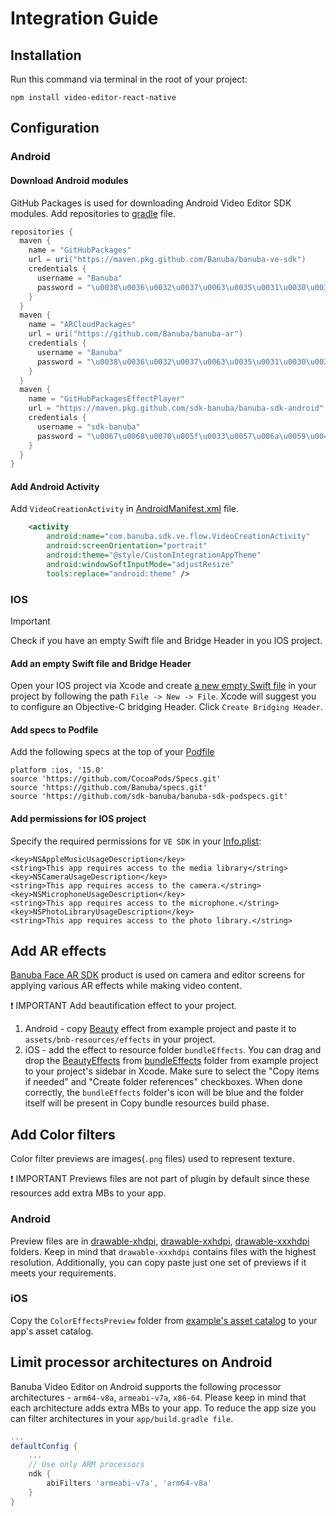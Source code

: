 # Integration Guide

## Installation

Run this command via terminal in the root of your project:
```
npm install video-editor-react-native
```

## Configuration

### Android

#### Download Android modules

GitHub Packages is used for downloading Android Video Editor SDK modules.
Add repositories to [gradle](example/android/app/build.gradle#L107) file.
```groovy
repositories {
  maven {
    name = "GitHubPackages"
    url = uri("https://maven.pkg.github.com/Banuba/banuba-ve-sdk")
    credentials {
      username = "Banuba"
      password = "\u0038\u0036\u0032\u0037\u0063\u0035\u0031\u0030\u0033\u0034\u0032\u0063\u0061\u0033\u0065\u0061\u0031\u0032\u0034\u0064\u0065\u0066\u0039\u0062\u0034\u0030\u0063\u0063\u0037\u0039\u0038\u0063\u0038\u0038\u0066\u0034\u0031\u0032\u0061\u0038"
    }
  }
  maven {
    name = "ARCloudPackages"
    url = uri("https://github.com/Banuba/banuba-ar")
    credentials {
      username = "Banuba"
      password = "\u0038\u0036\u0032\u0037\u0063\u0035\u0031\u0030\u0033\u0034\u0032\u0063\u0061\u0033\u0065\u0061\u0031\u0032\u0034\u0064\u0065\u0066\u0039\u0062\u0034\u0030\u0063\u0063\u0037\u0039\u0038\u0063\u0038\u0038\u0066\u0034\u0031\u0032\u0061\u0038"
    }
  }
  maven {
    name = "GitHubPackagesEffectPlayer"
    url = "https://maven.pkg.github.com/sdk-banuba/banuba-sdk-android"
    credentials {
      username = "sdk-banuba"
      password = "\u0067\u0068\u0070\u005f\u0033\u0057\u006a\u0059\u004a\u0067\u0071\u0054\u0058\u0058\u0068\u0074\u0051\u0033\u0075\u0038\u0051\u0046\u0036\u005a\u0067\u004f\u0041\u0053\u0064\u0046\u0032\u0045\u0046\u006a\u0030\u0036\u006d\u006e\u004a\u004a"
    }
  }
}
```

#### Add Android Activity
Add ```VideoCreationActivity``` in [AndroidManifest.xml](example/android/app/src/main/AndroidManifest.xml#L27) file.
``` xml
    <activity
        android:name="com.banuba.sdk.ve.flow.VideoCreationActivity"
        android:screenOrientation="portrait"
        android:theme="@style/CustomIntegrationAppTheme"
        android:windowSoftInputMode="adjustResize"
        tools:replace="android:theme" />
```

### IOS

> [!IMPORTANT]
> Check if you have an empty Swift file and Bridge Header in you IOS project.

#### Add an empty Swift file and Bridge Header

Open your IOS project via Xcode and create [a new empty Swift file](example/ios/File.swift) in your project by following the path ```File -> New -> File```. Xcode will suggest you to configure an Objective-C bridging Header. Click ```Create Bridging Header```.

#### Add specs to Podfile

Add the following specs at the top of your [Podfile](example/ios/Podfile)

```
platform :ios, '15.0'
source 'https://github.com/CocoaPods/Specs.git'
source 'https://github.com/Banuba/specs.git'
source 'https://github.com/sdk-banuba/banuba-sdk-podspecs.git'
```

#### Add permissions for IOS project

Specify the required permissions for ```VE SDK``` in your [Info.plist](example/ios/VideoEditorReactNativeExample/Info.plist):
```
<key>NSAppleMusicUsageDescription</key>
<string>This app requires access to the media library</string>
<key>NSCameraUsageDescription</key>
<string>This app requires access to the camera.</string>
<key>NSMicrophoneUsageDescription</key>
<string>This app requires access to the microphone.</string>
<key>NSPhotoLibraryUsageDescription</key>
<string>This app requires access to the photo library.</string>
```

## Add AR effects
[Banuba Face AR SDK](https://www.banuba.com/facear-sdk/face-filters) product is used on camera and editor screens for applying various AR effects while making video content.

:exclamation: IMPORTANT
Add beautification effect to your project.

1. Android - copy [Beauty](example/android/app/src/main/assets/bnb-resources/effects/Beauty) effect from example project and paste it to ```assets/bnb-resources/effects``` in your project.
1. iOS - add the effect to resource folder ```bundleEffects```. You can drag and drop the [BeautyEffects](example/ios/bundleEffects/BeautyEffects) from [bundleEffects](example/ios/bundleEffects) folder from example project to your project's sidebar in Xcode. Make sure to select the "Copy items if needed" and "Create folder references" checkboxes. When done correctly, the ```bundleEffects``` folder's icon will be blue and the folder itself will be present in Copy bundle resources build phase.

## Add Color filters
Color filter previews are images(```.png``` files) used to represent texture.

:exclamation: IMPORTANT
Previews files are not part of plugin by default since these resources add extra MBs to your app.

### Android
Preview files are in [drawable-xhdpi](example/android/app/src/main/res/drawable-xhdpi),
[drawable-xxhdpi](example/android/app/src/main/res/drawable-xxhdpi), [drawable-xxxhdpi](example/android/app/src/main/res/drawable-xxxhdpi) folders.
Keep in mind that ```drawable-xxxhdpi``` contains files with the highest resolution. Additionally, you can copy paste just one set of previews if it meets your requirements.

### iOS

Copy the ```ColorEffectsPreview``` folder from [example's asset catalog](example/ios/Runner/Assets.xcassets) to your app's asset catalog.

## Limit processor architectures on Android
Banuba Video Editor on Android supports the following processor architectures - ```arm64-v8a```, ```armeabi-v7a```, ```x86-64```.
Please keep in mind that each architecture adds extra MBs to your app.
To reduce the app size you can filter architectures in your ```app/build.gradle file```.

```groovy
...
defaultConfig {
    ...
    // Use only ARM processors
    ndk {
        abiFilters 'armeabi-v7a', 'arm64-v8a'
    }
}
```
